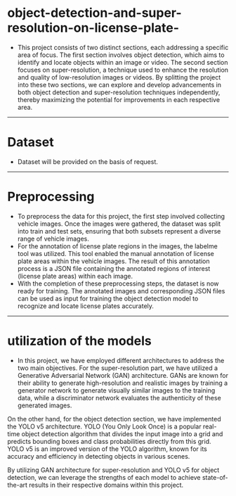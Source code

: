 # object-detection-and-super-resolution-on-license-plate-
* This project consists of two distinct sections, each addressing a specific area of focus. The first section involves object detection, which aims to identify and locate objects within an image or video. The second section focuses on super-resolution, a technique used to enhance the resolution and quality of low-resolution images or videos. By splitting the project into these two sections, we can explore and develop advancements in both object detection and super-resolution techniques independently, thereby maximizing the potential for improvements in each respective area.
***

# Dataset
* Dataset will be provided on the basis of request.
***

# Preprocessing
*  To preprocess the data for this project, the first step involved collecting vehicle images. Once the images were gathered, the dataset was split into train and test sets, ensuring that both subsets represent a diverse range of vehicle images.
*  For the annotation of license plate regions in the images, the labelme tool was utilized. This tool enabled the manual annotation of license plate areas within the vehicle images. The result of this annotation process is a JSON file containing the annotated regions of interest (license plate areas) within each image.
*  With the completion of these preprocessing steps, the dataset is now ready for training. The annotated images and corresponding JSON files can be used as input for training the object detection model to recognize and locate license plates accurately.
***

# utilization of the models
* In this project, we have employed different architectures to address the two main objectives. For the super-resolution part, we have utilized a Generative Adversarial Network (GAN) architecture. GANs are known for their ability to generate high-resolution and realistic images by training a generator network to generate visually similar images to the training data, while a discriminator network evaluates the authenticity of these generated images.

On the other hand, for the object detection section, we have implemented the YOLO v5 architecture. YOLO (You Only Look Once) is a popular real-time object detection algorithm that divides the input image into a grid and predicts bounding boxes and class probabilities directly from this grid. YOLO v5 is an improved version of the YOLO algorithm, known for its accuracy and efficiency in detecting objects in various scenes.

By utilizing GAN architecture for super-resolution and YOLO v5 for object detection, we can leverage the strengths of each model to achieve state-of-the-art results in their respective domains within this project.
